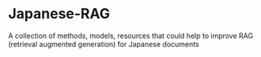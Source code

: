 # Japanese-RAG
A collection of methods, models, resources that could help to improve RAG (retrieval augmented generation) for Japanese documents
